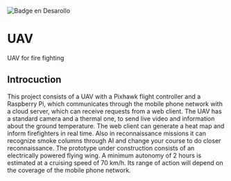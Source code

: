 ![Badge en Desarollo](https://img.shields.io/badge/STATUS-EN%20DESAROLLO-green)
# UAV
UAV for fire fighting

## Introcuction
This project consists of a UAV with a Pixhawk flight controller and a Raspberry Pi, which communicates through the mobile phone network with a cloud server, which can receive requests from a web client.
The UAV has a standard camera and a thermal one, to send live video and information about the ground temperature. The web client can generate a heat map and inform firefighters in real time.
Also in reconnaissance missions it can recognize smoke columns through AI and change your course to do closer reconnaissance.
The prototype under construction consists of an electrically powered flying wing. A minimum autonomy of 2 hours is estimated at a cruising speed of 70 km/h. Its range of action will depend on the coverage of the mobile phone network.
